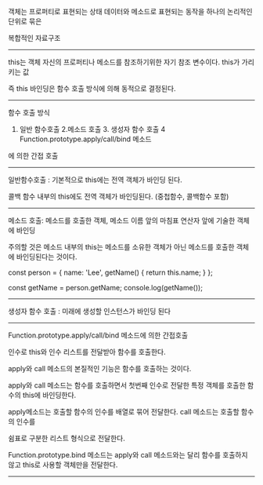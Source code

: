 객체는 프로퍼티로 표현되는 상태 데이터와 메소드로 표현되는 동작을 하나의 논리적인 단위로 묶은

복합적인 자료구조

---

this는 객체 자신의 프로퍼티나 메소드를 참조하기위한 자기 참조 변수이다. this가 가리키는 값

즉 this 바인딩은 함수 호출 방식에 의해 동적으로 결정된다.

---

함수 호출 방식

1. 일반 함수호출 2.메소드 호출 3. 생성자 함수 호출 4 Function.prototype.apply/call/bind 메소드

에 의한 간접 호출

---

일반함수호출 : 기본적으로 this에는 전역 객체가 바인딩 된다.

콜백 함수 내부의 this에도 전역 객체가 바인딩된다. (중첩함수, 콜백함수 포함)

---

메소드 호출: 메소드를 호출한 객체, 메소드 이름 앞의 마침표 연산자 앞에 기술한 객체에 바인딩

주의할 것은 메소드 내부의 this는 메소드를 소유한 객체가 아닌 메소드를 호출한 객체에 바인딩된다는 것이다.

const person = {
  name: 'Lee',
  getName() {
    return this.name;
  }
};

const getName = person.getName;
console.log(getName());

---

생성자 함수 호출 : 미래에 생성할 인스턴스가 바인딩 된다

---

Function.prototype.apply/call/bind 메소드에 의한 간접호출

인수로 this와 인수 리스트를 전달받아 함수를 호출한다.

apply와 call 메소드의 본질적인 기능은 함수를 호출하는 것이다.

apply와 call 메소드는 함수를 호출하면서 첫번째 인수로 전달한 특정 객체를 호출한 함수의 this에 바인딩한다.

apply메소드는 호출할 함수의 인수를 배열로 묶어 전달한다. call 메소드는 호출할 함수의 인수를

쉼표로 구분한 리스트 형식으로 전달한다.

Function.prototype.bind 메소드는 apply와 call 메소드와는 달리 함수를 호출하지 않고 this로 사용할 객체만을 전달한다.

---

